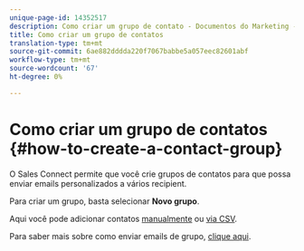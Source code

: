 ```yaml
---
unique-page-id: 14352517
description: Como criar um grupo de contato - Documentos do Marketing - Documentação do produto
title: Como criar um grupo de contatos
translation-type: tm+mt
source-git-commit: 6ae882dddda220f7067babbe5a057eec82601abf
workflow-type: tm+mt
source-wordcount: '67'
ht-degree: 0%

---
```



# Como criar um grupo de contatos {#how-to-create-a-contact-group}

O Sales Connect permite que você crie grupos de contatos para que possa enviar emails personalizados a vários recipient.

Para criar um grupo, basta selecionar **Novo grupo**.

Aqui você pode adicionar contatos [manualmente](/help/marketo/product-docs/marketo-sales-connect/people/managing-contacts/creating-and-deleting-contacts.md) ou [via CSV](/help/marketo/product-docs/marketo-sales-connect/people/managing-contacts/import-contacts-via-csv.md).

Para saber mais sobre como enviar emails de grupo, [clique aqui](/help/marketo/product-docs/marketo-sales-connect/email/send-a-sales-email/how-to-send-a-group-email.md).
